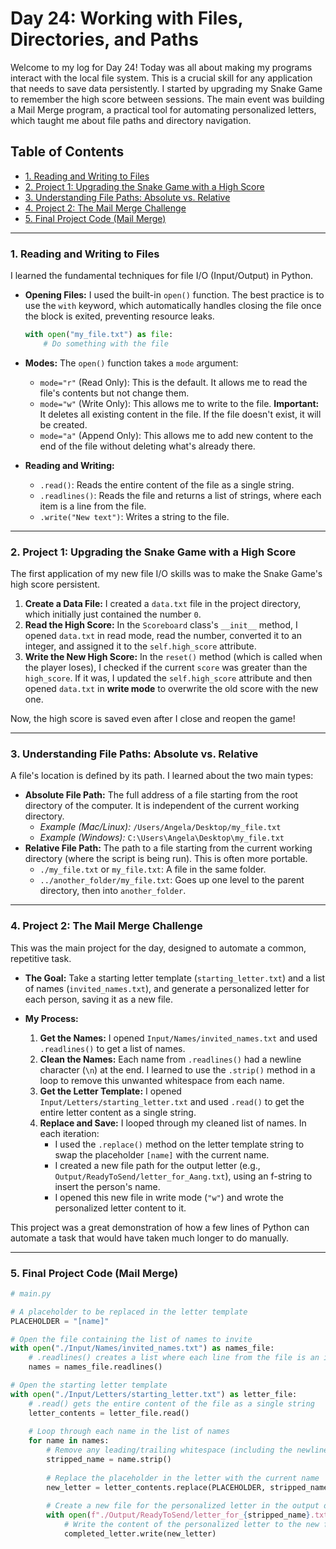 # Day 24: Working with Files, Directories, and Paths

Welcome to my log for Day 24! Today was all about making my programs interact with the local file system. This is a crucial skill for any application that needs to save data persistently. I started by upgrading my Snake Game to remember the high score between sessions. The main event was building a Mail Merge program, a practical tool for automating personalized letters, which taught me about file paths and directory navigation.

## Table of Contents
- [1. Reading and Writing to Files](#1-reading-and-writing-to-files)
- [2. Project 1: Upgrading the Snake Game with a High Score](#2-project-1-upgrading-the-snake-game-with-a-high-score)
- [3. Understanding File Paths: Absolute vs. Relative](#3-understanding-file-paths-absolute-vs-relative)
- [4. Project 2: The Mail Merge Challenge](#4-project-2-the-mail-merge-challenge)
- [5. Final Project Code (Mail Merge)](#5-final-project-code)

---

### 1. Reading and Writing to Files
I learned the fundamental techniques for file I/O (Input/Output) in Python.

-   **Opening Files:** I used the built-in `open()` function. The best practice is to use the `with` keyword, which automatically handles closing the file once the block is exited, preventing resource leaks.
    ```python
    with open("my_file.txt") as file:
        # Do something with the file
    ```
-   **Modes:** The `open()` function takes a `mode` argument:
    -   `mode="r"` (Read Only): This is the default. It allows me to read the file's contents but not change them.
    -   `mode="w"` (Write Only): This allows me to write to the file. **Important:** It deletes all existing content in the file. If the file doesn't exist, it will be created.
    -   `mode="a"` (Append Only): This allows me to add new content to the end of the file without deleting what's already there.

-   **Reading and Writing:**
    -   `.read()`: Reads the entire content of the file as a single string.
    -   `.readlines()`: Reads the file and returns a list of strings, where each item is a line from the file.
    -   `.write("New text")`: Writes a string to the file.

---

### 2. Project 1: Upgrading the Snake Game with a High Score
The first application of my new file I/O skills was to make the Snake Game's high score persistent.

1.  **Create a Data File:** I created a `data.txt` file in the project directory, which initially just contained the number `0`.
2.  **Read the High Score:** In the `Scoreboard` class's `__init__` method, I opened `data.txt` in read mode, read the number, converted it to an integer, and assigned it to the `self.high_score` attribute.
3.  **Write the New High Score:** In the `reset()` method (which is called when the player loses), I checked if the current `score` was greater than the `high_score`. If it was, I updated the `self.high_score` attribute and then opened `data.txt` in **write mode** to overwrite the old score with the new one.

Now, the high score is saved even after I close and reopen the game!

---

### 3. Understanding File Paths: Absolute vs. Relative
A file's location is defined by its path. I learned about the two main types:

-   **Absolute File Path:** The full address of a file starting from the root directory of the computer. It is independent of the current working directory.
    -   *Example (Mac/Linux):* `/Users/Angela/Desktop/my_file.txt`
    -   *Example (Windows):* `C:\Users\Angela\Desktop\my_file.txt`
-   **Relative File Path:** The path to a file starting from the current working directory (where the script is being run). This is often more portable.
    -   `./my_file.txt` or `my_file.txt`: A file in the same folder.
    -   `../another_folder/my_file.txt`: Goes up one level to the parent directory, then into `another_folder`.


---

### 4. Project 2: The Mail Merge Challenge
This was the main project for the day, designed to automate a common, repetitive task.

-   **The Goal:** Take a starting letter template (`starting_letter.txt`) and a list of names (`invited_names.txt`), and generate a personalized letter for each person, saving it as a new file.

-   **My Process:**
    1.  **Get the Names:** I opened `Input/Names/invited_names.txt` and used `.readlines()` to get a list of names.
    2.  **Clean the Names:** Each name from `.readlines()` had a newline character (`\n`) at the end. I learned to use the `.strip()` method in a loop to remove this unwanted whitespace from each name.
    3.  **Get the Letter Template:** I opened `Input/Letters/starting_letter.txt` and used `.read()` to get the entire letter content as a single string.
    4.  **Replace and Save:** I looped through my cleaned list of names. In each iteration:
        -   I used the `.replace()` method on the letter template string to swap the placeholder `[name]` with the current name.
        -   I created a new file path for the output letter (e.g., `Output/ReadyToSend/letter_for_Aang.txt`), using an f-string to insert the person's name.
        -   I opened this new file in write mode (`"w"`) and wrote the personalized letter content to it.

This project was a great demonstration of how a few lines of Python can automate a task that would have taken much longer to do manually.

---

### 5. Final Project Code (Mail Merge)

```python
# main.py

# A placeholder to be replaced in the letter template
PLACEHOLDER = "[name]"

# Open the file containing the list of names to invite
with open("./Input/Names/invited_names.txt") as names_file:
    # .readlines() creates a list where each line from the file is an item
    names = names_file.readlines()

# Open the starting letter template
with open("./Input/Letters/starting_letter.txt") as letter_file:
    # .read() gets the entire content of the file as a single string
    letter_contents = letter_file.read()
    
    # Loop through each name in the list of names
    for name in names:
        # Remove any leading/trailing whitespace (including the newline character '\n')
        stripped_name = name.strip()
        
        # Replace the placeholder in the letter with the current name
        new_letter = letter_contents.replace(PLACEHOLDER, stripped_name)
        
        # Create a new file for the personalized letter in the output directory
        with open(f"./Output/ReadyToSend/letter_for_{stripped_name}.txt", mode="w") as completed_letter:
            # Write the content of the personalized letter to the new file
            completed_letter.write(new_letter)

```